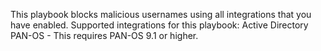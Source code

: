 This playbook blocks malicious usernames using all integrations that you have enabled.
Supported integrations for this playbook:
Active Directory
PAN-OS - This requires PAN-OS 9.1 or higher.
